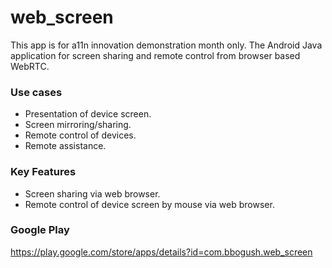 # web_screen
This app is for a11n innovation demonstration month only.
The Android Java application for screen sharing and remote control from browser based WebRTC.

### Use cases
- Presentation of device screen.
- Screen mirroring/sharing.
- Remote control of devices.
- Remote assistance.

### Key Features
- Screen sharing via web browser.
- Remote control of device screen by mouse via web browser.

### Google Play
https://play.google.com/store/apps/details?id=com.bbogush.web_screen

